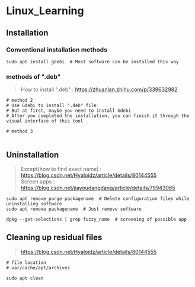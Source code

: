 # Linux_Learning

## Installation

### Conventional installation methods

```shell
sudo apt install gdebi  # Most software can be installed this way
```

### methods of ".deb"

> How to install ".deb" : https://zhuanlan.zhihu.com/p/339632982

``` shell
# method 2
# Use Gdebi to install ".deb" file
# But at first, maybe you need to install Gdebi
# After you completed the installation, you can finish it through the visual interface of this tool

# method 3


```

## Uninstallation

> Except(how to find exact name) : https://blog.csdn.net/Hyaloidz/article/details/80144555  
> Screen apps : https://blog.csdn.net/jiayoudangdang/article/details/79943065  

```shell
sudo apt remove purge packagename  # Delete configuration files while uninstalling software
sudo apt remove packagename  # Just remove software

dpkg --get-selections | grep fuzzy_name  # screening of possible app 
```

## Cleaning up residual files

> https://blog.csdn.net/Hyaloidz/article/details/80144555  

```shell
# file location
# var/cache/apt/archives

sudo apt clean
```